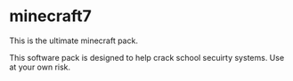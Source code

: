 minecraft7
==========

This is the ultimate minecraft pack.

This software pack is designed to help crack school secuirty systems. Use at your own risk.
